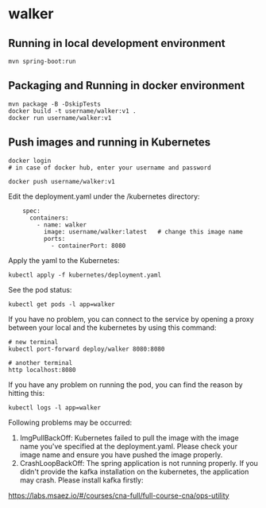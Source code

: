 # walker

## Running in local development environment

```
mvn spring-boot:run
```

## Packaging and Running in docker environment

```
mvn package -B -DskipTests
docker build -t username/walker:v1 .
docker run username/walker:v1
```

## Push images and running in Kubernetes

```
docker login 
# in case of docker hub, enter your username and password

docker push username/walker:v1
```

Edit the deployment.yaml under the /kubernetes directory:
```
    spec:
      containers:
        - name: walker
          image: username/walker:latest   # change this image name
          ports:
            - containerPort: 8080

```

Apply the yaml to the Kubernetes:
```
kubectl apply -f kubernetes/deployment.yaml
```

See the pod status:
```
kubectl get pods -l app=walker
```

If you have no problem, you can connect to the service by opening a proxy between your local and the kubernetes by using this command:
```
# new terminal
kubectl port-forward deploy/walker 8080:8080

# another terminal
http localhost:8080
```

If you have any problem on running the pod, you can find the reason by hitting this:
```
kubectl logs -l app=walker
```

Following problems may be occurred:

1. ImgPullBackOff:  Kubernetes failed to pull the image with the image name you've specified at the deployment.yaml. Please check your image name and ensure you have pushed the image properly.
1. CrashLoopBackOff: The spring application is not running properly. If you didn't provide the kafka installation on the kubernetes, the application may crash. Please install kafka firstly:

https://labs.msaez.io/#/courses/cna-full/full-course-cna/ops-utility

